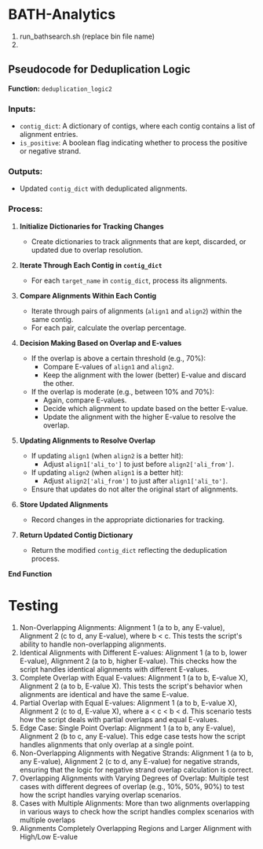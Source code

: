 # BATH-Analytics

1. run_bathsearch.sh (replace bin file name)
2. 


## Pseudocode for Deduplication Logic

**Function:** `deduplication_logic2`

### Inputs:
- `contig_dict`: A dictionary of contigs, where each contig contains a list of alignment entries.
- `is_positive`: A boolean flag indicating whether to process the positive or negative strand.

### Outputs:
- Updated `contig_dict` with deduplicated alignments.

### Process:

1. **Initialize Dictionaries for Tracking Changes**
   - Create dictionaries to track alignments that are kept, discarded, or updated due to overlap resolution.

2. **Iterate Through Each Contig in `contig_dict`**
   - For each `target_name` in `contig_dict`, process its alignments.

3. **Compare Alignments Within Each Contig**
   - Iterate through pairs of alignments (`align1` and `align2`) within the same contig.
   - For each pair, calculate the overlap percentage.

4. **Decision Making Based on Overlap and E-values**
   - If the overlap is above a certain threshold (e.g., 70%):
     - Compare E-values of `align1` and `align2`.
     - Keep the alignment with the lower (better) E-value and discard the other.
   - If the overlap is moderate (e.g., between 10% and 70%):
     - Again, compare E-values.
     - Decide which alignment to update based on the better E-value.
     - Update the alignment with the higher E-value to resolve the overlap.

5. **Updating Alignments to Resolve Overlap**
   - If updating `align1` (when `align2` is a better hit):
     - Adjust `align1['ali_to']` to just before `align2['ali_from']`.
   - If updating `align2` (when `align1` is a better hit):
     - Adjust `align2['ali_from']` to just after `align1['ali_to']`.
   - Ensure that updates do not alter the original start of alignments.

6. **Store Updated Alignments**
   - Record changes in the appropriate dictionaries for tracking.

7. **Return Updated Contig Dictionary**
   - Return the modified `contig_dict` reflecting the deduplication process.

**End Function**


# Testing

1. Non-Overlapping Alignments: Alignment 1 (a to b, any E-value), Alignment 2 (c to d, any E-value), where b < c. This tests the script's ability to handle non-overlapping alignments.
3. Identical Alignments with Different E-values: Alignment 1 (a to b, lower E-value), Alignment 2 (a to b, higher E-value). This checks how the script handles identical alignments with different E-values.
4. Complete Overlap with Equal E-values: Alignment 1 (a to b, E-value X), Alignment 2 (a to b, E-value X). This tests the script's behavior when alignments are identical and have the same E-value.
5. Partial Overlap with Equal E-values: Alignment 1 (a to b, E-value X), Alignment 2 (c to d, E-value X), where a < c < b < d. This scenario tests how the script deals with partial overlaps and equal E-values.
6. Edge Case: Single Point Overlap: Alignment 1 (a to b, any E-value), Alignment 2 (b to c, any E-value). This edge case tests how the script handles alignments that only overlap at a single point.
7. Non-Overlapping Alignments with Negative Strands: Alignment 1 (a to b, any E-value), Alignment 2 (c to d, any E-value) for negative strands, ensuring that the logic for negative strand overlap calculation is correct.
8. Overlapping Alignments with Varying Degrees of Overlap: Multiple test cases with different degrees of overlap (e.g., 10%, 50%, 90%) to test how the script handles varying overlap scenarios.
9. Cases with Multiple Alignments: More than two alignments overlapping in various ways to check how the script handles complex scenarios with multiple overlaps
10. Alignments Completely Overlapping Regions and Larger Alignment with High/Low E-value

